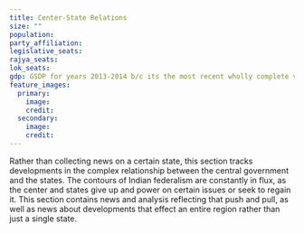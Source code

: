 ```yaml
---
title: Center-State Relations
size: ""
population: 
party_affiliation: 
legislative_seats: 
rajya_seats: 
lok_seats: 
gdp: GSDP for years 2013-2014 b/c its the most recent wholly complete version
feature_images:
  primary:
    image: 
    credit: 
  secondary:
    image: 
    credit: 
---
```


Rather than collecting news on a certain state, this section tracks developments in the complex relationship between the central government and the states. The contours of Indian federalism are constantly in flux, as the center and states give up and power on certain issues or seek to regain it. This section contains news and analysis reflecting that push and pull, as well as news about developments that effect an entire region rather than just a single state. 
